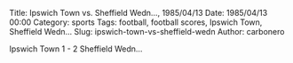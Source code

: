 Title: Ipswich Town vs. Sheffield Wedn…, 1985/04/13
Date: 1985/04/13 00:00
Category: sports
Tags: football, football scores, Ipswich Town, Sheffield Wedn…
Slug: ipswich-town-vs-sheffield-wedn
Author: carbonero


Ipswich Town 1 - 2 Sheffield Wedn…
